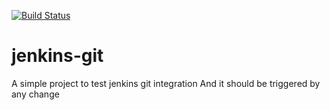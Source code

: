 [![Build Status](http://localhost:8080/buildStatus/icon?job=05_02_git_libraries_evenOdd)](http://localhost:8080/job/05_02_git_libraries_evenOdd/)
# jenkins-git
A simple project to test jenkins git integration
And it should be triggered by any change
